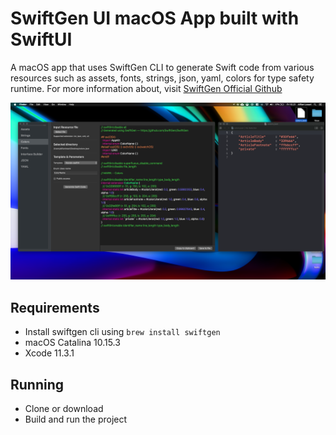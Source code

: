 # SwiftGen UI macOS App built with SwiftUI
A macOS app that uses SwiftGen CLI to generate Swift code from various resources such as assets, fonts, strings, json, yaml, colors for type safety runtime. For more information about, visit [SwiftGen Official Github](https://github.com/SwiftGen/SwiftGen)

![Alt text](./promo.png?raw=true "SwiftGen UI mac App")

## Requirements
- Install swiftgen cli using `brew install swiftgen`
- macOS Catalina 10.15.3
- Xcode 11.3.1

## Running
- Clone or download
- Build and run the project
